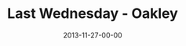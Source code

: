 ---
layout: message
category: message
series: "Kingdom Come"
title: "Last Wednesday - Oakley"
date: 2013-11-27-00-00
message_id: 838
audio: "http://s3.amazonaws.com/crossroads-media/messages/audio/1127813_lw_oakley.mp3"
audio-duration: "34:39"
description: "Oakley"
video: "http://s3.amazonaws.com/crossroads-media/messages/video/1127813_lw_oakley.mp4"
video-duration: "34:39"
yt-embed-url: "//www.youtube.com/embed/e78t2AnhJjo"
video-image: "http://s3.amazonaws.com/crossroads-media/images/112713_lw_oakley_still.jpg"
tag: 
 - oakley
 - last-wednesday
 - crossroads
 - crossroads-church
 - chuck-mingo
 - thanksgiving
explicit: false
---